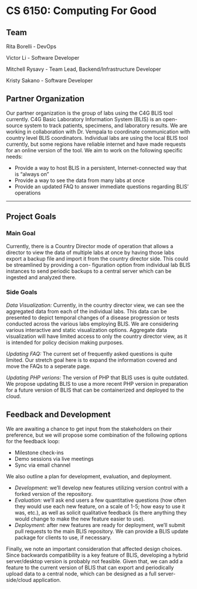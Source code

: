 # CS 6150: Computing For Good

## Team

Rita Borelli - DevOps

Victor Li - Software Developer

Mitchell Rysavy - Team Lead, Backend/Infrastructure Developer

Kristy Sakano - Software Developer

## Partner Organization

Our partner organization is the group of labs using the C4G BLIS tool currently. C4G Basic Laboratory Information System (BLIS) is an open-source system to track patients, specimens, and laboratory results. We are working in collaboration with Dr. Vempala to coordinate communication with country level BLIS coordinators. Individual labs are using the local BLIS tool currently, but some regions have reliable internet and have made requests for an online version of the tool. We aim to work on the following specific needs:

* Provide a way to host BLIS in a persistent,
Internet-connected way that is “always on”
* Provide a way to see the data from many labs
at once
* Provide an updated FAQ to answer immediate
questions regarding BLIS’ operations

---

## Project Goals

### Main Goal

Currently, there is a Country Director mode of operation that allows a director to view the data of multiple labs at once by having those labs export a backup file and import it from the country director side. This could be streamlined by providing a con- figuration option from individual lab BLIS instances to send periodic backups to a central server which can be ingested and analyzed there.

### Side Goals

*Data Visualization:* Currently, in the country director view, we can see the aggregated data from each of the individual labs. This data can be presented to depict temporal changes of a disease progression or tests conducted across the various labs employing BLIS. We are considering various interactive and static visualization options. Aggregate data visualization will have limited access to only the country director view, as it is intended for policy decision making purposes.

*Updating FAQ:* The current set of frequently asked questions is quite limited. Our stretch goal here is to expand the information covered and move the FAQs to a seperate page.

*Updating PHP verions:* The version of PHP that BLIS uses is quite outdated. We propose updating BLIS to use a more recent PHP version in preparation for a future version of BLIS that can be containerized and deployed to the cloud.

## Feedback and Development

We are awaiting a chance to get input from the stakeholders on their preference, but we will propose some combination of the following options for the feedback loop:

* Milestone check-ins
* Demo sessions via live meetings
* Sync via email channel

We also outline a plan for development, evaluation, and deployment.

* *Development:* we’ll develop new features utilizing version control with a forked version of the repository.
* *Evaluation:* we’ll ask end users a few quantitative questions (how often they would use each new feature, on a scale of 1-5; how easy to
use it was, etc.), as well as solicit qualitative feedback (is there anything they would change to make the new feature easier to use).
* *Deployment:* after new features are ready for deployment, we’ll submit pull requests to the main BLIS repository. We can provide a BLIS
update package for clients to use, if necessary.

Finally, we note an important consideration that affected design choices. Since backwards compatibility is a key feature of BLIS, developing a hybrid server/desktop version is probably not feasible. Given that, we can add a feature to the current version of BLIS that can export and periodically upload data to a central node, which can be designed as a full server-side/cloud application.
